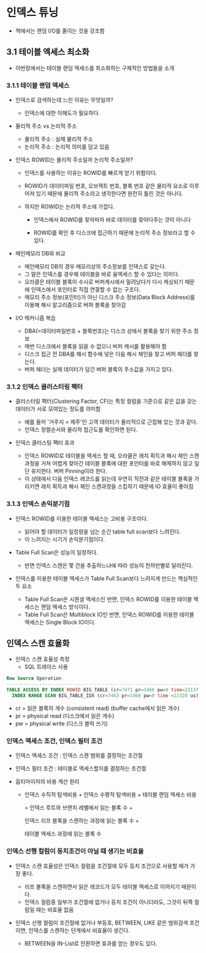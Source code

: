 # 인덱스 튜닝

- 책에서는 랜덤 I/O를 줄이는 것을 강조함





## 3.1 테이블 엑세스 최소화

- 이번장에서는 테이블 랜덤 엑세스를 최소화하는 구체적인 방법들을 소개



### 3.1.1 테이블 랜덤 엑세스

- 인덱스로 검색하는데 느린 이유는 무엇일까?
  - 인덱스에 대한 이해도가 필요하다.



- 물리적 주소 vs 논리적 주소
  - 물리적 주소 : 실제 물리적 주소
  - 논리적 주소 : 논리적 의미를 담고 있음



- 인덱스 ROWID는 물리적 주소일까 논리적 주소일까?

  - 인덱스를 사용하는 이유는 ROWID를 빠르게 얻기 위함이다.

  - ROWID가 데이터파일 번호, 오브젝트 번호, 블록 번호 같은 물리적 요소로 이루어져 있기 때문에 물리적 주소라고 생각한다면 완전히 틀린 것은 아니다.

  - 하지만 ROWID는 논리적 주소에 가깝다.

    - 인덱스에서 ROWID를 찾자마자 바로 데이터를 찾아다주는 것이 아니다

    - ROWID를 확인 후 디스크에 접근하기 때문에 논리적 주소 정보라고 할 수 있다.

      

- 메인메모리 DB와 비교
  - 메인메모리 DB의 경우 메모리상의 주소정보를 인덱스로 갖는다.
  - 그 말은 인덱스를 경우해 테이블을 바로 융엑세스 할 수 있다는 의미다.
  - 오라클은 테이블 블록이 수시로 버퍼캐시에서 밀려났다가 다시 캐싱되기 때문에 인덱스에서 포인터로 직접 연결할 수 없는 구조다.
  - 메모리 주소 정보(포인터)가 아닌 디스크 주소 정보(Data Block Address)를 이용해 해시 알고리즘으로 버퍼 블록을 찾아감



- I/O 메커니즘 복습
  - DBA(=데이터파일번호 + 블록번호)는 디스크 상에서 블록을 찾기 위한 주소 정보
  - 매번 디스크에서 블록을 읽을 수 없으니 버퍼 캐시를 활용해야 함
  - 디스크 접근 전 DBA를 해시 함수에 넣은 다음 해시 체인을 찾고 버퍼 헤더를 찾는다.
  - 버퍼 헤더는 실제 데이터가 담긴 버퍼 블록의 주소값을 가지고 있다.

  



### 3.1.2 인덱스 클러스터링 팩터

- 클러스터링 팩터(Clustering Factor, CF)는 특정 컬럼을 기준으로 같은 값을 갖는 데이터가 서로 모여있는 정도를 의미함
  - 예를 들어 '거주지 = 제주'인 고객 데이터가 물리적으로 근접해 있는 것과 같다.
  - 인덱스 정렬순서와 물리적 접근도를 확인하면 된다.



- 인덱스 클러스팅 팩터 효과
  - 인덱스 ROWID로 테이블을 엑세스 할 때, 오라클은 래치 획득과 해시 체인 스캔과정을 거쳐 어렵게 찾아간 테이블 블록에 대한 포인터를 바로 해제하지 않고 일단 유지한다. 버퍼 Pinning이라 한다.
  - 이 상태에서 다음 인덱스 레코드를 읽는데 우연히 직전과 같은 테이블 블록을 가리키면 래치 획득과 해시 체인 스캔과정을 스킵하기 때문에 IO 효율이 좋아짐



### 3.1.3 인덱스 손익분기점

- 인덱스 ROWID를 이용한 테이블 엑세스는 고비용 구조이다.
  - 읽어야 할 데이터가 일정량을 넘는 순간 table full scan보다 느려진다.
  - 이 느려지는 시기가 손익분기점이다.

  

- Table Full Scan은 성능이 일정하다.
  - 반면 인덱스 스캔은 몇 건을 추출하느냐에 따라 성능이 천차만별로 달라진다.

  

- 인덱스를 이용한 테이블 엑세스가 Table Full Scan보다 느려지게 만드는 핵심적인 두 요소
  - Table Full Scan은 시퀀셜 엑세스인 반면, 인덱스 ROWID를 이용한 테이블 엑세스는 랜덤 엑세스 방식이다.
  - Table Full Scan은 Multiblock IO인 반면, 인덱스 ROWID를 이용한 테이블 엑세스는 Single Block IO이다.





## 인덱스 스캔 효율화

- 인덱스 스캔 효율성 측정
  - SQL 트레이스 사용

```sql
Row Source Operation
--------------------------------------------------------------------------
TABLE ACCESS BY INDEX ROWID BIG_TABLE (cr=7471 pr=1466 pw=0 time=22137 us)
  INDEX RANGE SCAN BIG_TABLE_IDX (cr=7463 pr=1466 pw=0 time =22328 us)
```



- cr = 읽은 블록의 개수 (consistent read) (buffer cache에서 읽은 개수)
- pr = physical read (디스크에서 읽은 개수)
- pw = physical write (디스크 블럭 쓰기)





### 인덱스 엑세스 조건, 인덱스 필터 조건

- 인덱스 엑세스 조건 : 인덱스 스캔 범위를 결정하는 조건절
- 인덱스 필터 조건 : 테이블로 엑세스할지를 결정하는 조건절



- 옵티마이저의 비용 계산 원리

  - 인덱스 수직적 탐색비용 + 인덱스 수평적 탐색비용 + 테이블 랜덤 엑세스 비용

    = 인덱스 루트와 브랜치 레밸에서 읽는 블록 수 +

    인덱스 리프 블록을 스캔하는 과정에 읽는 블록 수 +

    테이블 엑세스 과정에 읽는 블록 수





### 인덱스 선행 컬럼이 등치조건이 아닐 때 생기는 비효율

- 인덱스 스캔 효율성은 인덱스 컬럼을 조건절에 모두 등치 조건으로 사용할 때가 가장 좋다.
  - 리프 블록을 스캔하면서 읽은 레코드가 모두 테이블 엑세스로 이어지기 때문이다.
  - 인덱스 컬럼중 일부가 조건절에 없거나 등치 조건이 아니더라도, 그것이 뒤쪽 컬럼일 때는 비효율 없음



- 인덱스 선행 컬럼이 조건절에 없거나 부등호, BETWEEN, LIKE 같은 범위검색 조건이면, 인덱스를 스캔하는 단계에서 비효율이 생긴다.
  - BETWEEN을 IN-List로 전환하면 효과를 얻는 경우도 있다.

